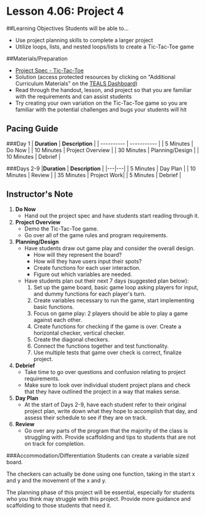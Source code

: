 # Lesson 4.06: Project 4

##Learning Objectives
Students will be able to... 
* Use project planning skills to complete a larger project
* Utilize loops, lists, and nested loops/lists to create a Tic-Tac-Toe game

##Materials/Preparation
* [Project Spec - Tic-Tac-Toe]
* Solution (access protected resources by clicking on "Additional Curriculum Materials" on the [TEALS Dashboard])
* Read through the handout, lesson, and project so that you are familiar with the requirements and can assist students
* Try creating your own variation on the Tic-Tac-Toe game so you are familiar with the potential challenges and bugs your students will hit

## Pacing Guide
###Day 1
| **Duration**   | **Description** |
| ---------- | ----------- |
| 5 Minutes  | Do Now      |
| 10 Minutes | Project Overview      |
| 30 Minutes | Planning/Design   |
| 10 Minutes | Debrief  |

###Days 2-9
|**Duration** |  **Description**           |
|---|---|
| 5 Minutes  | Day Plan    | 
| 10 Minutes | Review      |
| 35 Minutes | Project Work|
| 5 Minutes | Debrief     |

## Instructor's Note
1. **Do Now** 
	* Hand out the project spec and have students start reading through it.
2. **Project Overview**
 	* Demo the Tic-Tac-Toe game.
	* Go over all of the game rules and program requirements.
3. **Planning/Design**
    * Have students draw out game play and consider the overall design. 
        * How will they represent the board? 
        * How will they have users input their spots? 
        * Create functions for each user interaction.  
        * Figure out which variables are needed.
    * Have students plan out their next 7 days (suggested plan below):
    	1. Set up the game board, basic game loop asking players for input, and dummy functions for each player's turn.
    	2. Create variables necessary to run the game, start implementing basic functions.
    	3. Focus on game play: 2 players should be able to play a game against each other.
    	4. Create functions for checking if the game is over. Create a horizontal checker, vertical checker.
    	5. Create the diagonal checkers. 
    	6. Connect the functions together and test functionality.
    	7. Use multiple tests that game over check is correct, finalize project.
4. **Debrief**
	* Take time to go over questions and confusion relating to project requirements. 
	* Make sure to look over individual student project plans and check that they have outlined the project in a way that makes sense. 
5. **Day Plan**
	* At the start of Days 2-9, have each student refer to their original project plan, write down what they hope to accomplish that day, and assess their schedule to see if they are on track.
6. **Review**
	* Go over any parts of the program that the majority of the class is struggling with. Provide scaffolding and tips to students that are not on track for completion.
	 

###Accommodation/Differentiation
Students can create a variable sized board.

The checkers can actually be done using one function, taking in the start x and y and the movement of the x and y. 

The planning phase of this project will be essential, especially for students who you think may struggle with this project. Provide more guidance and scaffolding to those students that need it. 
    


[Project Spec - Tic-Tac-Toe]: project.md
[TEALS Dashboard]:http:/www.tealsk12.org/dashboard
